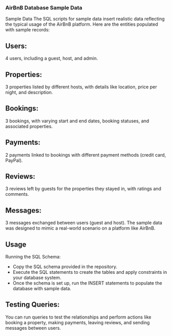 ### AirBnB Database Sample Data
Sample Data
The SQL scripts for sample data insert realistic data reflecting the typical usage of the AirBnB platform. Here are the entities populated with sample records:

## Users:
4 users, including a guest, host, and admin.

## Properties:
3 properties listed by different hosts, with details like location, price per night, and description.

## Bookings:
3 bookings, with varying start and end dates, booking statuses, and associated properties.

## Payments:
2 payments linked to bookings with different payment methods (credit card, PayPal).

## Reviews:
3 reviews left by guests for the properties they stayed in, with ratings and comments.

## Messages:
3 messages exchanged between users (guest and host).
The sample data was designed to mimic a real-world scenario on a platform like AirBnB.

## Usage
Running the SQL Schema:
- Copy the SQL schema provided in the repository.
- Execute the SQL statements to create the tables and apply constraints in your database system.
- Once the schema is set up, run the INSERT statements to populate the database with sample data.

## Testing Queries:
You can run queries to test the relationships and perform actions like booking a property, making payments, leaving reviews, and sending messages between users.